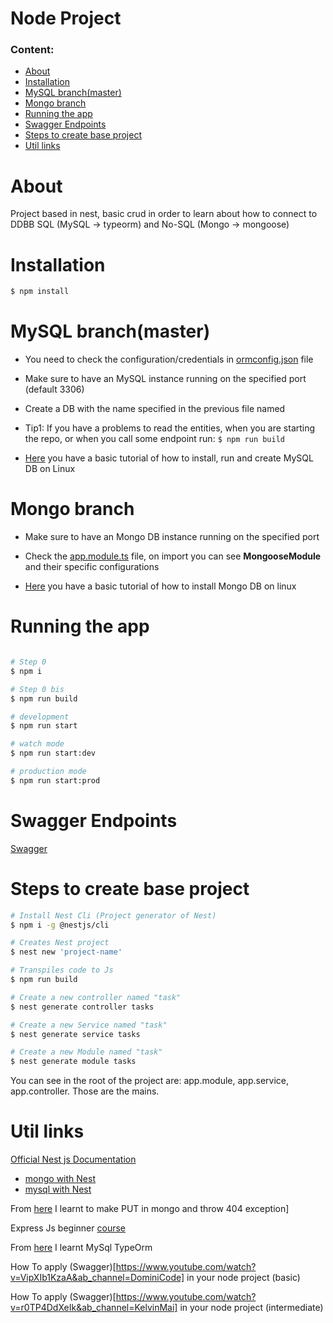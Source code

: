 # Node Project

### Content:

- [About](#about)
- [Installation](#installation)
- [MySQL branch(master)](<#mysql-branch(master)>)
- [Mongo branch](#mongo-branch)
- [Running the app](#running-the-app)
- [Swagger Endpoints](#swagger-endpoints)
- [Steps to create base project](#steps-to-create-base-project)
- [Util links](#util-links)

# About

Project based in nest, basic crud in order to learn about how to connect to DDBB SQL (MySQL -> typeorm) and No-SQL (Mongo -> mongoose)

# Installation

```bash
$ npm install
```

# MySQL branch(master)

- You need to check the configuration/credentials in [ormconfig.json](https://github.com/csulak/node/blob/master/ormconfig.json) file

- Make sure to have an MySQL instance running on the specified port (default 3306)

- Create a DB with the name specified in the previous file named

- Tip1: If you have a problems to read the entities, when you are starting the repo, or when you call some endpoint run: `$ npm run build`

- [Here](https://www.youtube.com/watch?v=TG6WAnyeDRw&ab_channel=linuxhint) you have a basic tutorial of how to install, run and create MySQL DB on Linux

# Mongo branch

- Make sure to have an Mongo DB instance running on the specified port

- Check the [app.module.ts](https://github.com/csulak/node/blob/Mongo-TypeOrm/src/app.module.ts) file, on import you can see **MongooseModule** and their specific configurations

- [Here](https://www.youtube.com/watch?v=JTvGImRESzg&ab_channel=ATOM) you have a basic tutorial of how to install Mongo DB on linux

# Running the app

```bash

# Step 0
$ npm i

# Step 0 bis
$ npm run build

# development
$ npm run start

# watch mode
$ npm run start:dev

# production mode
$ npm run start:prod
```

# Swagger Endpoints

[Swagger](http://localhost:3000/api/docs/#/)

# Steps to create base project

```bash
# Install Nest Cli (Project generator of Nest)
$ npm i -g @nestjs/cli

# Creates Nest project
$ nest new 'project-name'

# Transpiles code to Js
$ npm run build

# Create a new controller named "task"
$ nest generate controller tasks

# Create a new Service named "task"
$ nest generate service tasks

# Create a new Module named "task"
$ nest generate module tasks

```

You can see in the root of the project are: app.module, app.service, app.controller. Those are the mains.

# Util links

[Official Nest js Documentation](https://docs.nestjs.com/)

- [mongo with Nest ](https://docs.nestjs.com/techniques/database)
- [mysql with Nest](https://docs.nestjs.com/techniques/mongodb)

From [here](https://www.youtube.com/watch?v=ulfU5vY6I78&ab_channel=Academind) I learnt to make PUT in mongo and throw 404 exception]

Express Js beginner [course](https://www.youtube.com/watch?v=794Q71KVw1k&ab_channel=Fazt)

From [here](https://www.youtube.com/watch?v=pCxL1sdjeCc&ab_channel=FaztCode) I learnt MySql TypeOrm

How To apply (Swagger)[https://www.youtube.com/watch?v=VipXIb1KzaA&ab_channel=DominiCode] in your node project (basic)

How To apply (Swagger)[https://www.youtube.com/watch?v=r0TP4DdXeIk&ab_channel=KelvinMai] in your node project (intermediate)

